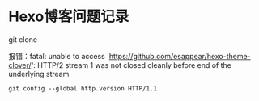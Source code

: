 # Hexo博客问题记录

git clone 

报错：fatal: unable to access 'https://github.com/esappear/hexo-theme-clover/': HTTP/2 stream 1 was not closed cleanly before end of the underlying stream

```
git config --global http.version HTTP/1.1
```

